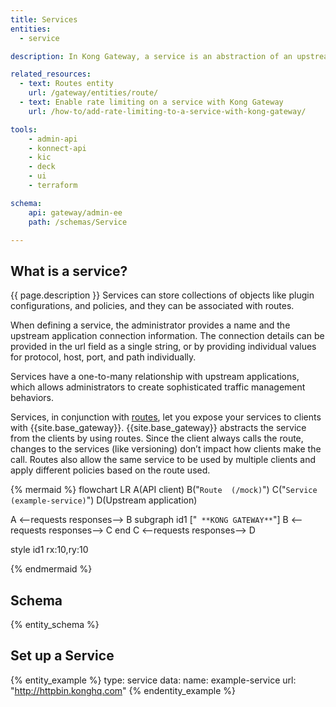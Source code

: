 ```yaml
---
title: Services
entities:
  - service

description: In Kong Gateway, a service is an abstraction of an upstream application that services requests.

related_resources:
  - text: Routes entity
    url: /gateway/entities/route/
  - text: Enable rate limiting on a service with Kong Gateway
    url: /how-to/add-rate-limiting-to-a-service-with-kong-gateway/

tools:
    - admin-api
    - konnect-api
    - kic
    - deck
    - ui
    - terraform

schema:
    api: gateway/admin-ee
    path: /schemas/Service

---
```


## What is a service?

{{ page.description }} Services can store collections of objects like plugin configurations, and policies, and they can be associated with routes.

When defining a service, the administrator provides a name and the upstream application connection information. The connection details can be provided in the url field as a single string, or by providing individual values for protocol, host, port, and path individually.

Services have a one-to-many relationship with upstream applications, which allows administrators to create sophisticated traffic management behaviors.

Services, in conjunction with [routes](/gateway/entities/route/), let you expose your services to clients with {{site.base_gateway}}. {{site.base_gateway}} abstracts the service from the clients by using routes. Since the client always calls the route, changes to the services (like versioning) don’t impact how clients make the call. Routes also allow the same service to be used by multiple clients and apply different policies based on the route used.

{% mermaid %}
flowchart LR
  A(API client)
  B("`Route 
  (/mock)`")
  C("`Service
  (example-service)`")
  D(Upstream 
  application)
  
  A <--requests
  responses--> B
  subgraph id1 ["`
  **KONG GATEWAY**`"]
    B <--requests
    responses--> C
  end
  C <--requests
  responses--> D

  style id1 rx:10,ry:10
  
{% endmermaid %}

## Schema

{% entity_schema %}

## Set up a Service

{% entity_example %}
type: service
data:
  name: example-service
  url: "http://httpbin.konghq.com"
{% endentity_example %}
